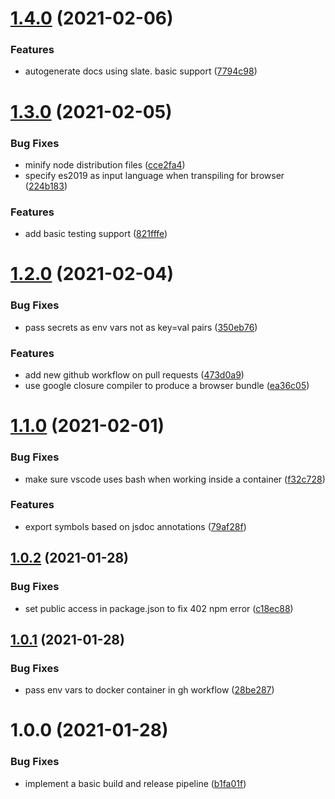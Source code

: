 # [1.4.0](https://github.com/customcommander/project-blueprint/compare/v1.3.0...v1.4.0) (2021-02-06)


### Features

* autogenerate docs using slate. basic support ([7794c98](https://github.com/customcommander/project-blueprint/commit/7794c9868ac4ea5ec51d2a50d3fbee684acbf361))

# [1.3.0](https://github.com/customcommander/project-blueprint/compare/v1.2.0...v1.3.0) (2021-02-05)


### Bug Fixes

* minify node distribution files ([cce2fa4](https://github.com/customcommander/project-blueprint/commit/cce2fa42cd1d4d0cdbedbfeaffcda7225efc622a))
* specify es2019 as input language when transpiling for browser ([224b183](https://github.com/customcommander/project-blueprint/commit/224b183f94758adbdf4083824d6ab067e4da32b7))


### Features

* add basic testing support ([821fffe](https://github.com/customcommander/project-blueprint/commit/821fffee40d14a5e7afeeb2a4d1b65c1a2f9b690))

# [1.2.0](https://github.com/customcommander/project-blueprint/compare/v1.1.0...v1.2.0) (2021-02-04)


### Bug Fixes

* pass secrets as env vars not as key=val pairs ([350eb76](https://github.com/customcommander/project-blueprint/commit/350eb769afc03fb97fda6c3ecebfbd3c8f7143dd))


### Features

* add new github workflow on pull requests ([473d0a9](https://github.com/customcommander/project-blueprint/commit/473d0a93f2e3f920e1ae70fb8f956eebf40889b3))
* use google closure compiler to produce a browser bundle ([ea36c05](https://github.com/customcommander/project-blueprint/commit/ea36c056eca56719ff484b432e633ba2f9f42452))

# [1.1.0](https://github.com/customcommander/project-blueprint/compare/v1.0.2...v1.1.0) (2021-02-01)


### Bug Fixes

* make sure vscode uses bash when working inside a container ([f32c728](https://github.com/customcommander/project-blueprint/commit/f32c728d8eb50062effac84e639d6d3ce20f4719))


### Features

* export symbols based on jsdoc annotations ([79af28f](https://github.com/customcommander/project-blueprint/commit/79af28f585bf923d479bf000f866ba8af9fe8cd6))

## [1.0.2](https://github.com/customcommander/project-blueprint/compare/v1.0.1...v1.0.2) (2021-01-28)


### Bug Fixes

* set public access in package.json to fix 402 npm error ([c18ec88](https://github.com/customcommander/project-blueprint/commit/c18ec888aedca7e58d477b367ea239dd1541f481))

## [1.0.1](https://github.com/customcommander/project-blueprint/compare/v1.0.0...v1.0.1) (2021-01-28)


### Bug Fixes

* pass env vars to docker container in gh workflow ([28be287](https://github.com/customcommander/project-blueprint/commit/28be287f35ec971fe77457a54a1c402bde054877))

# 1.0.0 (2021-01-28)


### Bug Fixes

* implement a basic build and release pipeline ([b1fa01f](https://github.com/customcommander/project-blueprint/commit/b1fa01f0212193e64529d7c9b2ef8b737b0a2c1a))
